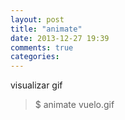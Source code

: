 ```yaml
---
layout: post
title: "animate"
date: 2013-12-27 19:39
comments: true
categories: 
---
```

visualizar gif

>$ animate vuelo.gif

